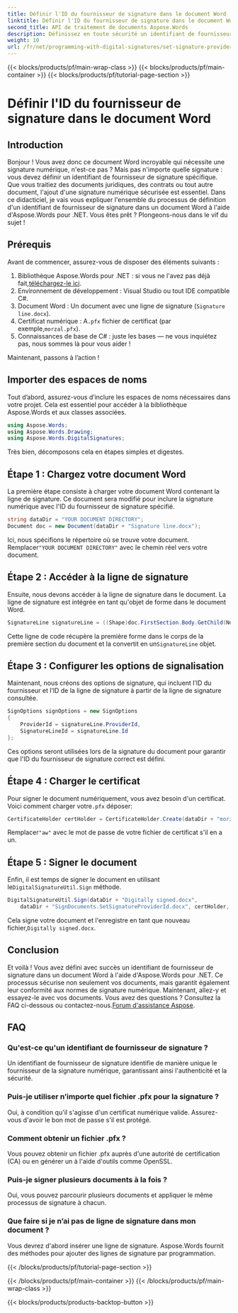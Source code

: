 ```yaml
---
title: Définir l'ID du fournisseur de signature dans le document Word
linktitle: Définir l'ID du fournisseur de signature dans le document Word
second_title: API de traitement de documents Aspose.Words
description: Définissez en toute sécurité un identifiant de fournisseur de signature dans les documents Word à l'aide d'Aspose.Words pour .NET. Suivez notre guide détaillé de 2 000 mots pour signer numériquement vos documents.
weight: 10
url: /fr/net/programming-with-digital-signatures/set-signature-provider-id/
---
```


{{< blocks/products/pf/main-wrap-class >}}
{{< blocks/products/pf/main-container >}}
{{< blocks/products/pf/tutorial-page-section >}}

# Définir l'ID du fournisseur de signature dans le document Word

## Introduction

Bonjour ! Vous avez donc ce document Word incroyable qui nécessite une signature numérique, n'est-ce pas ? Mais pas n'importe quelle signature : vous devez définir un identifiant de fournisseur de signature spécifique. Que vous traitiez des documents juridiques, des contrats ou tout autre document, l'ajout d'une signature numérique sécurisée est essentiel. Dans ce didacticiel, je vais vous expliquer l'ensemble du processus de définition d'un identifiant de fournisseur de signature dans un document Word à l'aide d'Aspose.Words pour .NET. Vous êtes prêt ? Plongeons-nous dans le vif du sujet !

## Prérequis

Avant de commencer, assurez-vous de disposer des éléments suivants :

1. Bibliothèque Aspose.Words pour .NET : si vous ne l'avez pas déjà fait,[téléchargez-le ici](https://releases.aspose.com/words/net/).
2. Environnement de développement : Visual Studio ou tout IDE compatible C#.
3. Document Word : Un document avec une ligne de signature (`Signature line.docx`).
4.  Certificat numérique : A`.pfx` fichier de certificat (par exemple,`morzal.pfx`).
5. Connaissances de base de C# : juste les bases — ne vous inquiétez pas, nous sommes là pour vous aider !

Maintenant, passons à l’action !

## Importer des espaces de noms

Tout d’abord, assurez-vous d’inclure les espaces de noms nécessaires dans votre projet. Cela est essentiel pour accéder à la bibliothèque Aspose.Words et aux classes associées.

```csharp
using Aspose.Words;
using Aspose.Words.Drawing;
using Aspose.Words.DigitalSignatures;
```

Très bien, décomposons cela en étapes simples et digestes.

## Étape 1 : Chargez votre document Word

La première étape consiste à charger votre document Word contenant la ligne de signature. Ce document sera modifié pour inclure la signature numérique avec l'ID du fournisseur de signature spécifié.

```csharp
string dataDir = "YOUR DOCUMENT DIRECTORY";
Document doc = new Document(dataDir + "Signature line.docx");
```

 Ici, nous spécifions le répertoire où se trouve votre document. Remplacer`"YOUR DOCUMENT DIRECTORY"` avec le chemin réel vers votre document.

## Étape 2 : Accéder à la ligne de signature

Ensuite, nous devons accéder à la ligne de signature dans le document. La ligne de signature est intégrée en tant qu'objet de forme dans le document Word.

```csharp
SignatureLine signatureLine = ((Shape)doc.FirstSection.Body.GetChild(NodeType.Shape, 0, true)).SignatureLine;
```

 Cette ligne de code récupère la première forme dans le corps de la première section du document et la convertit en un`SignatureLine` objet.

## Étape 3 : Configurer les options de signalisation

Maintenant, nous créons des options de signature, qui incluent l’ID du fournisseur et l’ID de la ligne de signature à partir de la ligne de signature consultée.

```csharp
SignOptions signOptions = new SignOptions
{
    ProviderId = signatureLine.ProviderId,
    SignatureLineId = signatureLine.Id
};
```

Ces options seront utilisées lors de la signature du document pour garantir que l'ID du fournisseur de signature correct est défini.

## Étape 4 : Charger le certificat

 Pour signer le document numériquement, vous avez besoin d'un certificat. Voici comment charger votre`.pfx` déposer:

```csharp
CertificateHolder certHolder = CertificateHolder.Create(dataDir + "morzal.pfx", "aw");
```

 Remplacer`"aw"` avec le mot de passe de votre fichier de certificat s'il en a un.

## Étape 5 : Signer le document

 Enfin, il est temps de signer le document en utilisant le`DigitalSignatureUtil.Sign` méthode.

```csharp
DigitalSignatureUtil.Sign(dataDir + "Digitally signed.docx",
    dataDir + "SignDocuments.SetSignatureProviderId.docx", certHolder, signOptions);
```

 Cela signe votre document et l'enregistre en tant que nouveau fichier,`Digitally signed.docx`.

## Conclusion

Et voilà ! Vous avez défini avec succès un identifiant de fournisseur de signature dans un document Word à l'aide d'Aspose.Words pour .NET. Ce processus sécurise non seulement vos documents, mais garantit également leur conformité aux normes de signature numérique. Maintenant, allez-y et essayez-le avec vos documents. Vous avez des questions ? Consultez la FAQ ci-dessous ou contactez-nous.[Forum d'assistance Aspose](https://forum.aspose.com/c/words/8).

## FAQ

### Qu'est-ce qu'un identifiant de fournisseur de signature ?

Un identifiant de fournisseur de signature identifie de manière unique le fournisseur de la signature numérique, garantissant ainsi l'authenticité et la sécurité.

### Puis-je utiliser n’importe quel fichier .pfx pour la signature ?

Oui, à condition qu'il s'agisse d'un certificat numérique valide. Assurez-vous d'avoir le bon mot de passe s'il est protégé.

### Comment obtenir un fichier .pfx ?

Vous pouvez obtenir un fichier .pfx auprès d'une autorité de certification (CA) ou en générer un à l'aide d'outils comme OpenSSL.

### Puis-je signer plusieurs documents à la fois ?

Oui, vous pouvez parcourir plusieurs documents et appliquer le même processus de signature à chacun.

### Que faire si je n’ai pas de ligne de signature dans mon document ?

Vous devrez d'abord insérer une ligne de signature. Aspose.Words fournit des méthodes pour ajouter des lignes de signature par programmation.

{{< /blocks/products/pf/tutorial-page-section >}}

{{< /blocks/products/pf/main-container >}}
{{< /blocks/products/pf/main-wrap-class >}}

{{< blocks/products/products-backtop-button >}}
